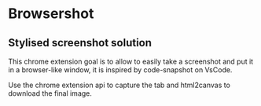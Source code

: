 # Browsershot

## Stylised screenshot solution

This chrome extension goal is to allow to easily take a screenshot and put it in a browser-like window, it is inspired by code-snapshot on VsCode.


Use the chrome extension api to capture the tab and html2canvas to download the final image.